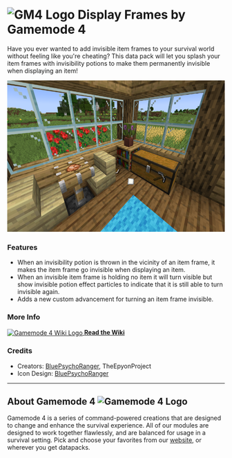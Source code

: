 # <img src="https://raw.githubusercontent.com/Gamemode4Dev/GM4_Datapacks/master/base/images/gm4_logo.png" alt="GM4 Logo" width="32" /> Display Frames by Gamemode 4<!--$pmc:delete-->

Have you ever wanted to add invisible item frames to your survival world without feeling like you're cheating? This data pack will let you splash your item frames with invisibility potions to make them permanently invisible when displaying an item! <!--$pmc:headerSize-->

<img src="https://raw.githubusercontent.com/Gamemode4Dev/GM4_Datapacks/master/gm4_display_frames/images/display_frames_example.png" alt="Display frames in use" height="350"/>  <!--$modrinth:replaceWithVideo--> <!--$pmc:delete-->

### Features
- When an invisibility potion is thrown in the vicinity of an item frame, it makes the item frame go invisible when displaying an item.
- When an invisible item frame is holding no item it will turn visible but show invisible potion effect particles to indicate that it is still able to turn invisible again.
- Adds a new custom advancement for turning an item frame invisible.

### More Info
[<img src="https://raw.githubusercontent.com/Gamemode4Dev/GM4_Datapacks/master/base/images/gm4_wiki_logo.png" alt="Gamemode 4 Wiki Logo" width="40" align="center"/> **Read the Wiki**](https://wiki.gm4.co/wiki/Display_Frames)

### Credits
- Creators: [BluePsychoRanger](https://twitter.com/BluPsychoRanger), TheEpyonProject
- Icon Design: [BluePsychoRanger](https://twitter.com/BluPsychoRanger)

---
## About Gamemode 4 <img src="https://raw.githubusercontent.com/Gamemode4Dev/GM4_Datapacks/master/base/images/gm4_logo.png" alt="Gamemode 4 Logo" width="20"/>
Gamemode 4 is a series of command-powered creations that are designed to change and enhance the survival experience. All of our modules are designed to work together flawlessly, and are balanced for usage in a survival setting. Pick and choose your favorites from our [website](https://gm4.co), or wherever you get datapacks.